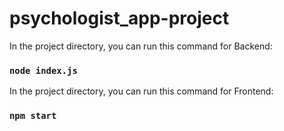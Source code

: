 # psychologist_app-project

In the project directory, you can run this command for Backend:

### `node index.js`

In the project directory, you can run this command for Frontend:

### `npm start`
